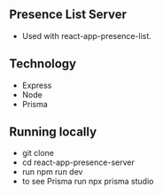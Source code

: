 ## Presence List Server

- Used with react-app-presence-list.

## Technology

- Express
- Node
- Prisma

## Running locally

- git clone
- cd react-app-presence-server
- run npm run dev
- to see Prisma run npx prisma studio
